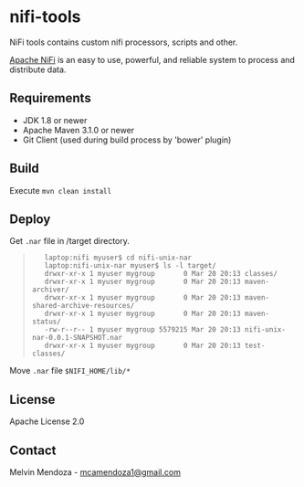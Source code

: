 # nifi-tools
NiFi tools contains custom nifi processors, scripts and other.

[Apache NiFi](https://github.com/apache/nifi) is an easy to use, powerful, and reliable system to process and distribute data.

## Requirements
* JDK 1.8 or newer
* Apache Maven 3.1.0 or newer
* Git Client (used during build process by 'bower' plugin)

## Build
Execute `mvn clean install`

## Deploy 
Get `.nar` file in /target directory.
>        laptop:nifi myuser$ cd nifi-unix-nar
>        laptop:nifi-unix-nar myuser$ ls -l target/
>        drwxr-xr-x 1 myuser mygroup       0 Mar 20 20:13 classes/
>        drwxr-xr-x 1 myuser mygroup       0 Mar 20 20:13 maven-archiver/
>        drwxr-xr-x 1 myuser mygroup       0 Mar 20 20:13 maven-shared-archive-resources/
>        drwxr-xr-x 1 myuser mygroup       0 Mar 20 20:13 maven-status/
>        -rw-r--r-- 1 myuser mygroup 5579215 Mar 20 20:13 nifi-unix-nar-0.0.1-SNAPSHOT.nar
>        drwxr-xr-x 1 myuser mygroup       0 Mar 20 20:13 test-classes/
Move `.nar` file `$NIFI_HOME/lib/*`

## License 
Apache License 2.0

## Contact 
Melvin Mendoza - mcamendoza1@gmail.com


